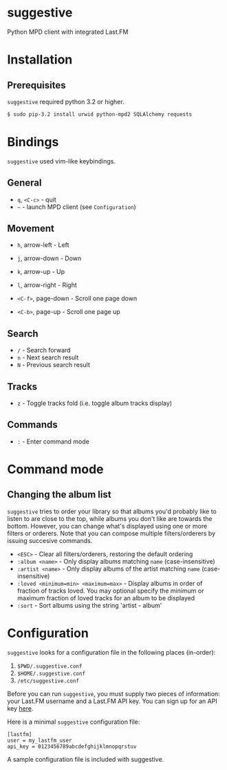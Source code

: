 suggestive
==========

<!--#Use MPD and Last.FM to suggest music to listen to-->
Python MPD client with integrated Last.FM

Installation
============

Prerequisites
-------------

`suggestive` required python 3.2 or higher.

```bash
$ sudo pip-3.2 install urwid python-mpd2 SQLAlchemy requests
```

Bindings
========

`suggestive` used vim-like keybindings.

General
-------

- `q`, `<C-c>` - quit
- `~` - launch MPD client (see `Configuration`)

Movement
--------

- `h`, arrow-left - Left
- `j`, arrow-down - Down
- `k`, arrow-up - Up
- `l`, arrow-right - Right

- `<C-f>`, page-down - Scroll one page down
- `<C-b>`, page-up - Scroll one page up

Search
------

- `/` - Search forward
- `n` - Next search result
- `N` - Previous search result

Tracks
------

- `z` - Toggle tracks fold (i.e. toggle album tracks display)

Commands
--------

- `:` - Enter command mode


Command mode
============

Changing the album list
-----------------------

`suggestive` tries to order your library so that albums you'd probably like to listen to are close to the top, while albums you don't like are towards the bottom.  However, you can change what's displayed using one or more filters or orderers.  Note that you can compose multiple filters/orderers by issuing succesive commands.

- `<ESC>` - Clear all filters/orderers, restoring the default ordering
- `:album <name>` - Only display albums matching `name` (case-insensitive)
- `:artist <name>` - Only display albums of the artist matching `name` (case-insensitive)
- `:loved <minimum=min> <maximum=max>` - Display albums in order of fraction of tracks loved. You may optional specify the minimum or maximum fraction of loved tracks for an album to be displayed
- `:sort` - Sort albums using the string 'artist - album'

Configuration
=============

`suggestive` looks for a configuration file in the following places (in-order):

1. `$PWD/.suggestive.conf`
2. `$HOME/.suggestive.conf`
3. `/etc/suggestive.conf`

Before you can run `suggestive`, you must supply two pieces of information: your Last.FM username and a Last.FM API key.  You can sign up for an API key [here](http://www.last.fm/api/accounts).

Here is a minimal `suggestive` configuration file:

```
[lastfm]
user = my_lastfm_user
api_key = 0123456789abcdefghijklmnopqrstuv
```

A sample configuration file is included with suggestive.
